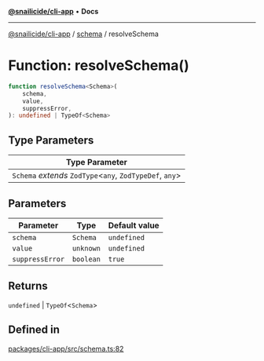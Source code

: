 [**@snailicide/cli-app**](../../../README.md) • **Docs**

---

[@snailicide/cli-app](../../../README.md) / [schema](../README.md) / resolveSchema

# Function: resolveSchema()

```ts
function resolveSchema<Schema>(
    schema,
    value,
    suppressError,
): undefined | TypeOf<Schema>
```

## Type Parameters

| Type Parameter                                             |
| ---------------------------------------------------------- |
| `Schema` _extends_ `ZodType`\<`any`, `ZodTypeDef`, `any`\> |

## Parameters

| Parameter       | Type      | Default value |
| --------------- | --------- | ------------- |
| `schema`        | `Schema`  | `undefined`   |
| `value`         | `unknown` | `undefined`   |
| `suppressError` | `boolean` | `true`        |

## Returns

`undefined` \| `TypeOf`\<`Schema`\>

## Defined in

[packages/cli-app/src/schema.ts:82](https://github.com/gbtunney/snailicide-monorepo/blob/e538d73c297e05cfc5c2161039b61c76cd65cf31/packages/cli-app/src/schema.ts#L82)
